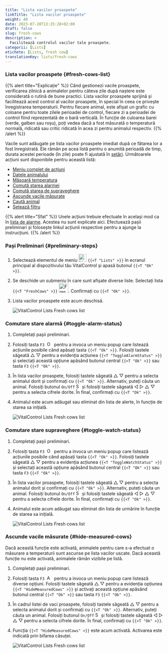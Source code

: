 ```yaml
---
title: "Lista vacilor proaspete"
linkTitle: "Lista vacilor proaspete"
weight: 40
date: 2023-07-28T13:25:28+02:00
draft: false
slug: fresh-cows
description: >
  Facilitează controlul vacilor tale proaspete.
categorii: [Lists]
etichete: [Lists, fresh cow]
translationKey: lists/fresh-cows
---
```

### Lista vacilor proaspete {#fresh-cows-list}

{{% alert title="Explicație" %}}
Când gestionezi vacile proaspete, verificarea zilnică a animalelor pentru câteva zile după naștere este considerată o rutină de bune practici. Lista vacilor proaspete sprijină și facilitează acest control al vacilor proaspete, în special în ceea ce privește înregistrarea temperaturii. Pentru fiecare animal, este afișat un grafic cu coloane pentru toate zilele perioadei de control, fiecare zi a perioadei de control fiind reprezentată de o bară verticală. În funcție de culoarea barei (verde, galben sau roșu), poți vedea dacă a fost măsurată o temperatură normală, ridicată sau critic ridicată în acea zi pentru animalul respectiv.
{{% /alert %}}

Vacile sunt adăugate pe lista vacilor proaspete imediat după ce fătarea lor a fost înregistrată. Ele rămân pe acea listă pentru o anumită perioadă de timp, durata acestei perioade (în zile) poate fi ajustată în [setări](../../settings/data-acquisition/#control-period-of-fresh-cows).
Următoarele acțiuni sunt disponibile pentru această listă:

- [Meniu complet de acțiuni](../alarm/#full-action-menu)
- [Datele animalului](../alarm/#animal-data)
- [Măsoară temperatura](../alarm/#take-temperature)
- [Comută starea alarmei](#toggle-alarm-status)
- [Comută starea de supraveghere](#toggle-watch-status)
- [Ascunde vacile măsurate](#hide-measured-cows)
- [Caută animal](../alarm/#search-animal)
- [Setează filtru](../alarm/#set-filter)

{{% alert title="Sfat" %}}
Unele acțiuni trebuie efectuate în același mod ca în [lista de alarme](../alarm). Acestea nu sunt explicate aici. Efectuează pașii preliminari și folosește linkul acțiunii respective pentru a ajunge la instrucțiuni.
{{% /alert %}}

### Pași Preliminari {#preliminary-steps}

1. Selectează elementul de meniu <img src="/icons/main/lists.svg" width="25" align="bottom" alt="Lists" /> `{{<T "Lists" >}}` în ecranul principal al dispozitivului tău VitalControl și apasă butonul `{{<T "Ok" >}}`.

2. Se deschide un submeniu în care sunt afișate diverse liste. Selectați lista `{{<T "FreshCows" >}}` <img src="/icons/lists/freshcows.svg" width="30" align="bottom" alt="Fresh-cows" />. Confirmați cu `{{<T "Ok" >}}`.

3. Lista vacilor proaspete este acum deschisă.

   ![VitalControl Lists Fresh cows list](../images/firststeps4.png "Fresh cow list")

### Comutare stare alarmă {#toggle-alarm-status}

1. Completați pașii preliminari.

2. Folosiți tasta `F3` &nbsp;<img src="/icons/footer/open-popup.svg" width="15" align="bottom" alt="Open popup" />&nbsp; pentru a invoca un meniu popup care listează acțiunile posibile când apăsați tasta `{{<T "Ok" >}}`. Folosiți tastele săgeată △ ▽ pentru a evidenția acțiunea `{{<T "ToggleAlarmStatus" >}}` și selectați această opțiune apăsând butonul central `{{<T "Ok" >}}` sau tasta `F3` `{{<T "Ok" >}}`.

3. În lista vacilor proaspete, folosiți tastele săgeată △ ▽ pentru a selecta animalul dorit și confirmați cu `{{<T "Ok" >}}`. Alternativ, puteți căuta un animal. Folosiți butonul `On/Off` <img src="/icons/footer/search.svg" width="15" align="bottom" alt="Search" /> și folosiți tastele săgeată ◁ ▷ △ ▽ pentru a selecta cifrele dorite. În final, confirmați cu `{{<T "Ok" >}}`.

4. Animalul este acum adăugat sau eliminat din lista de alerte, în funcție de starea sa inițială.

   ![VitalControl Lists Fresh cows list](../images/togglealarmstatus.png "Toggle alarm status")

### Comutare stare supraveghere {#toggle-watch-status}

1. Completați pașii preliminari.

2. Folosiți tasta `F3` &nbsp;<img src="/icons/footer/open-popup.svg" width="15" align="bottom" alt="Open popup" />&nbsp; pentru a invoca un meniu popup care listează acțiunile posibile când apăsați tasta `{{<T "Ok" >}}`. Folosiți tastele săgeată △ ▽ pentru a evidenția acțiunea `{{<T "ToggleWatchStatus" >}}` și selectați această opțiune apăsând butonul central `{{<T "Ok" >}}` sau tasta `F3` `{{<T "Ok" >}}`.

3. În lista vacilor proaspete, folosiți tastele săgeată △ ▽ pentru a selecta animalul dorit și confirmați cu `{{<T "Ok" >}}`. Alternativ, puteți căuta un animal. Folosiți butonul `On/Off` <img src="/icons/footer/search.svg" width="15" align="bottom" alt="Search" /> și folosiți tastele săgeată ◁ ▷ △ ▽ pentru a selecta cifrele dorite. În final, confirmați cu `{{<T "Ok" >}}`.

4. Animalul este acum adăugat sau eliminat din lista de urmărire în funcție de starea sa inițială.

   ![VitalControl Lists Fresh cows list](../images/togglewatchstatus.png "Toggle watch status")

### Ascunde vacile măsurate {#hide-measured-cows}

Dacă această funcție este activată, animalele pentru care s-a efectuat o măsurare a temperaturii sunt ascunse pe lista vacilor uscate. Dacă această funcție nu este activată, animalele rămân vizibile pe listă.

1. Completați pașii preliminari.

2. Folosiți tasta `F3` &nbsp;<img src="/icons/footer/open-popup.svg" width="15" align="bottom" alt="Actions" />&nbsp; pentru a invoca un meniu popup care listează diverse opțiuni. Folosiți tastele săgeată △ ▽ pentru a evidenția opțiunea `{{<T "HideMeasuredCows" >}}` și activați această opțiune apăsând butonul central `{{<T "Ok" >}}` sau tasta `F3` `{{<T "Ok" >}}`.

3. În cadrul listei de vaci proaspete, folosiți tastele săgeată △ ▽ pentru a selecta animalul dorit și confirmați cu `{{<T "Ok" >}}`. Alternativ, puteți căuta un animal. Folosiți butonul `On/Off` <img src="/icons/footer/search.svg" width="15" align="bottom" alt="Search" /> și folosiți tastele săgeată ◁ ▷ △ ▽ pentru a selecta cifrele dorite. În final, confirmați cu `{{<T "Ok" >}}`.

4. Funcția `{{<T "HideMeasuredCows" >}}` este acum activată. Activarea este indicată prin bifarea căsuței.

   ![VitalControl Lists Fresh cows list](../images/hidemeasuredcows.png "Hide measured cows")
